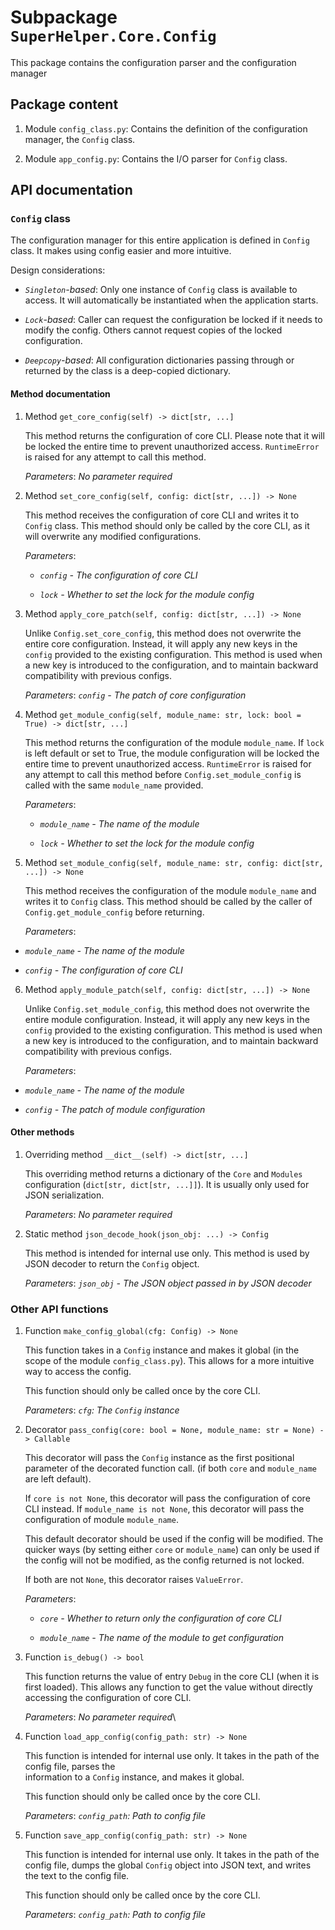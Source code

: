 # Subpackage `SuperHelper.Core.Config`

This package contains the configuration parser and the configuration manager

## Package content

1. Module `config_class.py`: Contains the definition of the configuration manager, the `Config` class.

2. Module `app_config.py`: Contains the I/O parser for `Config` class.

## API documentation

### `Config` class

The configuration manager for this entire application is defined in `Config` class. It makes using config easier and
more intuitive.

Design considerations:

* *`Singleton`-based*: Only one instance of `Config` class is available to access. It will automatically be instantiated
  when the application starts.

* *`Lock`-based*: Caller can request the configuration be locked if it needs to modify the config. Others cannot request
  copies of the locked configuration.

* *`Deepcopy`-based*: All configuration dictionaries passing through or returned by the class is a deep-copied
  dictionary.

#### Method documentation

1. Method `get_core_config(self) -> dict[str, ...]`

   This method returns the configuration of core CLI. Please note that it will be locked the entire time to prevent
   unauthorized access. `RuntimeError` is raised for any attempt to call this method.

   *Parameters*: *No parameter required*

2. Method `set_core_config(self, config: dict[str, ...]) -> None`

   This method receives the configuration of core CLI and writes it to `Config` class. This method should only be called
   by the core CLI, as it will overwrite any modified configurations.

   *Parameters*:

    * *`config` - The configuration of core CLI*

    * *`lock` - Whether to set the lock for the module config*

3. Method `apply_core_patch(self, config: dict[str, ...]) -> None`

   Unlike `Config.set_core_config`, this method does not overwrite the entire core configuration. Instead, it will apply
   any new keys in the `config` provided to the existing configuration. This method is used when a new key is introduced
   to the configuration, and to maintain backward compatibility with previous configs.

   *Parameters*: *`config` - The patch of core configuration*

4. Method `get_module_config(self, module_name: str, lock: bool = True) -> dict[str, ...]`

   This method returns the configuration of the module `module_name`. If `lock` is left default or set to True, the
   module configuration will be locked the entire time to prevent unauthorized access. `RuntimeError` is raised for any
   attempt to call this method before `Config.set_module_config` is called with the same `module_name` provided.

   *Parameters*:

    * *`module_name` - The name of the module*

    * *`lock` - Whether to set the lock for the module config*

5. Method `set_module_config(self, module_name: str, config: dict[str, ...]) -> None`

   This method receives the configuration of the module `module_name` and writes it to `Config` class. This method
   should be called by the caller of `Config.get_module_config` before returning.

   *Parameters*:

* *`module_name` - The name of the module*

* *`config` - The configuration of core CLI*

6. Method `apply_module_patch(self, config: dict[str, ...]) -> None`

   Unlike `Config.set_module_config`, this method does not overwrite the entire module configuration. Instead, it will
   apply any new keys in the `config` provided to the existing configuration. This method is used when a new key is
   introduced to the configuration, and to maintain backward compatibility with previous configs.

   *Parameters*:

* *`module_name` - The name of the module*

* *`config` - The patch of module configuration*

#### Other methods

1. Overriding method `__dict__(self) -> dict[str, ...]`

   This overriding method returns a dictionary of the `Core` and `Modules` configuration (`dict[str, dict[str, ...]]`).
   It is usually only used for JSON serialization.

   *Parameters*: *No parameter required*

2. Static method `json_decode_hook(json_obj: ...) -> Config`

   This method is intended for internal use only. This method is used by JSON decoder to return the `Config` object.

   *Parameters*: *`json_obj` - The JSON object passed in by JSON decoder*

### Other API functions

1. Function `make_config_global(cfg: Config) -> None`

   This function takes in a `Config` instance and makes it global (in the scope of the module `config_class.py`). This
   allows for a more intuitive way to access the config.

   This function should only be called once by the core CLI.

   *Parameters*: *`cfg`: The `Config` instance*

2. Decorator `pass_config(core: bool = None, module_name: str = None) -> Callable`

   This decorator will pass the `Config` instance as the first positional parameter of the decorated function call.
   (if both `core` and `module_name` are left default).

   If `core is not None`, this decorator will pass the configuration of core CLI instead. If `module_name is not None`,
   this decorator will pass the configuration of module `module_name`.

   This default decorator should be used if the config will be modified. The quicker ways (by setting either `core` or
   `module_name`) can only be used if the config will not be modified, as the config returned is not locked.

   If both are not `None`, this decorator raises `ValueError`.

   *Parameters*:

    * *`core` - Whether to return only the configuration of core CLI*

    * *`module_name` - The name of the module to get configuration*

3. Function `is_debug() -> bool`

    This function returns the value of entry `Debug` in the core CLI (when it is first loaded). This allows any
    function to get the value without directly accessing the configuration of core CLI.

    *Parameters*: *No parameter required*\
    
4. Function `load_app_config(config_path: str) -> None`

    This function is intended for internal use only. It takes in the path of the config file, parses the\
    information to a `Config` instance, and makes it global.

    This function should only be called once by the core CLI.

    *Parameters*: *`config_path`: Path to config file*
    
5. Function `save_app_config(config_path: str) -> None`

    This function is intended for internal use only. It takes in the path of the config file, dumps the global
    `Config` object into JSON text, and writes the text to the config file.

    This function should only be called once by the core CLI.

    *Parameters*: *`config_path`: Path to config file*
